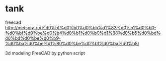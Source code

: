 # tank
freecad
http://metspra.ru/%d0%bf%d0%b0%d0%bb%d1%83%d0%b1%d0%b0-%d0%bf%d0%be%d0%b4%d0%b1%d0%b0%d1%88%d0%b5%d0%bd%d0%bd%d0%be%d0%b9-%d0%ba%d0%be%d1%80%d0%be%d0%b1%d0%ba%d0%b8/

3d modeling FreeCAD by python script
